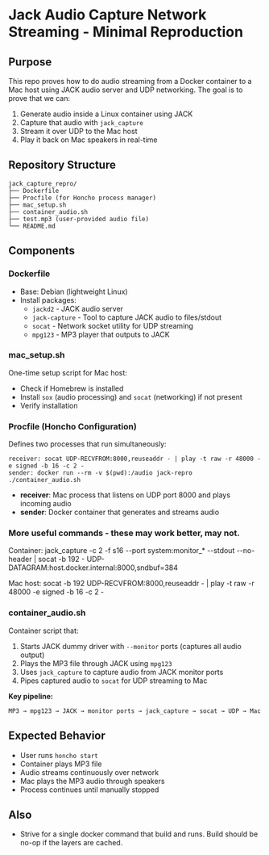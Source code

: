 # Jack Audio Capture Network Streaming - Minimal Reproduction

## **Purpose**
This repo proves how to do audio streaming from a Docker container to a Mac host using JACK audio server and UDP networking. The goal is to prove that we can:

1. Generate audio inside a Linux container using JACK
2. Capture that audio with `jack_capture` 
3. Stream it over UDP to the Mac host
4. Play it back on Mac speakers in real-time

## **Repository Structure**
```
jack_capture_repro/
├── Dockerfile
├── Procfile (for Honcho process manager)
├── mac_setup.sh
├── container_audio.sh
├── test.mp3 (user-provided audio file)
└── README.md
```

## **Components**

### **Dockerfile**
- Base: Debian (lightweight Linux)
- Install packages:
  - `jackd2` - JACK audio server
  - `jack-capture` - Tool to capture JACK audio to files/stdout
  - `socat` - Network socket utility for UDP streaming
  - `mpg123` - MP3 player that outputs to JACK

### **mac_setup.sh**
One-time setup script for Mac host:
- Check if Homebrew is installed
- Install `sox` (audio processing) and `socat` (networking) if not present
- Verify installation

### **Procfile (Honcho Configuration)**
Defines two processes that run simultaneously:
```
receiver: socat UDP-RECVFROM:8000,reuseaddr - | play -t raw -r 48000 -e signed -b 16 -c 2 -
sender: docker run --rm -v $(pwd):/audio jack-repro ./container_audio.sh
```
- **receiver**: Mac process that listens on UDP port 8000 and plays incoming audio
- **sender**: Docker container that generates and streams audio

### More useful commands - these may work better, may not.
Container:
jack_capture -c 2 -f s16 --port system:monitor_* --stdout --no-header |
socat -b 192 - UDP-DATAGRAM:host.docker.internal:8000,sndbuf=384

Mac host:
socat -b 192 UDP-RECVFROM:8000,reuseaddr - |
play -t raw -r 48000 -e signed -b 16 -c 2 -


### **container_audio.sh**
Container script that:
1. Starts JACK dummy driver with `--monitor` ports (captures all audio output)
2. Plays the MP3 file through JACK using `mpg123`
3. Uses `jack_capture` to capture audio from JACK monitor ports
4. Pipes captured audio to `socat` for UDP streaming to Mac

**Key pipeline:**
```
MP3 → mpg123 → JACK → monitor ports → jack_capture → socat → UDP → Mac
```

## **Expected Behavior**
- User runs `honcho start`
- Container plays MP3 file
- Audio streams continuously over network
- Mac plays the MP3 audio through speakers
- Process continues until manually stopped

## Also
- Strive for a single docker command that build and runs. Build should be no-op if the layers are cached.